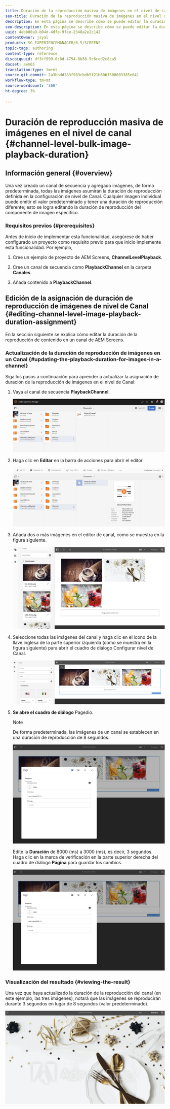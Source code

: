 ```yaml
---
title: Duración de la reproducción masiva de imágenes en el nivel de canal
seo-title: Duración de la reproducción masiva de imágenes en el nivel de canal
description: En esta página se describe cómo se puede editar la duración de reproducción de un componente de imagen específico.
seo-description: En esta página se describe cómo se puede editar la duración de reproducción de un componente de imagen específico.
uuid: 4ebb00a9-b04d-4dfe-9fee-2348a2e2c142
contentOwner: jsyal
products: SG_EXPERIENCEMANAGER/6.5/SCREENS
topic-tags: authoring
content-type: reference
discoiquuid: df3cf999-0c8d-4754-8b58-5c6ced2c8ca5
docset: aem65
translation-type: tm+mt
source-git-commit: 2a3bbdd283f983cbdb5f21b606f508603385e041
workflow-type: tm+mt
source-wordcount: '360'
ht-degree: 3%

---
```



# Duración de reproducción masiva de imágenes en el nivel de canal {#channel-level-bulk-image-playback-duration}

## Información general {#overview}

Una vez creado un canal de secuencia y agregado imágenes, de forma predeterminada, todas las imágenes asumirán la duración de reproducción definida en la configuración de nivel de Canal. Cualquier imagen individual puede omitir el valor predeterminado y tener una duración de reproducción diferente; esto se logra editando la duración de reproducción del componente de imagen específico.

### Requisitos previos {#prerequisites}

Antes de inicio de implementar esta funcionalidad, asegúrese de haber configurado un proyecto como requisito previo para que inicio implemente esta funcionalidad. Por ejemplo,

1. Cree un ejemplo de proyecto de AEM Screens, **ChannelLevelPlayback**.

1. Cree un canal de secuencia como **PlaybackChannel** en la carpeta **Canales**.

1. Añada contenido a **PlaybackChannel**.

## Edición de la asignación de duración de reproducción de imágenes de nivel de Canal {#editing-channel-level-image-playback-duration-assignment}

En la sección siguiente se explica cómo editar la duración de la reproducción de contenido en un canal de AEM Screens.

### Actualización de la duración de reproducción de imágenes en un Canal {#updating-the-playback-duration-for-images-in-a-channel}

Siga los pasos a continuación para aprender a actualizar la asignación de duración de la reproducción de imágenes en el nivel de Canal:

1. Vaya al canal de secuencia **PlaybackChannel**.

   ![screen_shot_2019-06-24at62818pm](assets/screen_shot_2019-06-24at62818pm.png)

1. Haga clic en **Editar** en la barra de acciones para abrir el editor.

   ![screen_shot_2019-06-24at70141pm](assets/screen_shot_2019-06-24at70141pm.png)

1. Añada dos o más imágenes en el editor de canal, como se muestra en la figura siguiente.

   ![screen_shot_2019-06-24at90534pm](assets/screen_shot_2019-06-24at90534pm.png)

1. Seleccione todas las imágenes del canal y haga clic en el icono de la llave inglesa de la parte superior izquierda (como se muestra en la figura siguiente) para abrir el cuadro de diálogo Configurar nivel de Canal.

   ![screen_shot_2019-06-25at95945am](assets/screen_shot_2019-06-25at95945am.png)

1. **Se abre el cuadro de diálogo** Pagedio.

   >[!NOTE]
   >De forma predeterminada, las imágenes de un canal se establecen en una duración de reproducción de 8 segundos.

   ![screen_shot_2019-06-25at100343am](assets/screen_shot_2019-06-25at100343am.png)

   Edite la **Duración** de 8000 (ms) a 3000 (ms), es decir, 3 segundos. Haga clic en la marca de verificación en la parte superior derecha del cuadro de diálogo **Página** para guardar los cambios.

   ![screen_shot_2019-06-25at101527am](assets/screen_shot_2019-06-25at101527am.png)

### Visualización del resultado {#viewing-the-result}

Una vez que haya actualizado la duración de la reproducción del canal (en este ejemplo, las tres imágenes), notará que las imágenes se reproducirán durante 3 segundos en lugar de 8 segundos (valor predeterminado).

![canal_previsualización](assets/channel_preview.gif)

